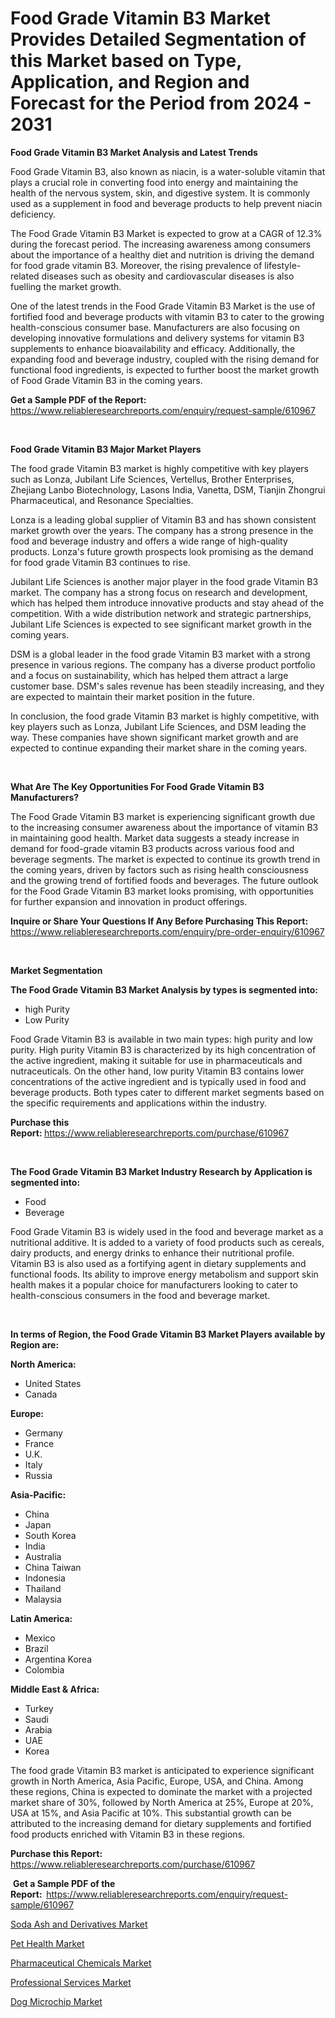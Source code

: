 <p><h1>Food Grade Vitamin B3 Market Provides Detailed Segmentation of this Market based on Type, Application, and Region and Forecast for the Period from 2024 - 2031</h1></p><p><strong>Food Grade Vitamin B3 Market Analysis and Latest Trends</strong></p>
<p><p>Food Grade Vitamin B3, also known as niacin, is a water-soluble vitamin that plays a crucial role in converting food into energy and maintaining the health of the nervous system, skin, and digestive system. It is commonly used as a supplement in food and beverage products to help prevent niacin deficiency.</p><p>The Food Grade Vitamin B3 Market is expected to grow at a CAGR of 12.3% during the forecast period. The increasing awareness among consumers about the importance of a healthy diet and nutrition is driving the demand for food grade vitamin B3. Moreover, the rising prevalence of lifestyle-related diseases such as obesity and cardiovascular diseases is also fuelling the market growth.</p><p>One of the latest trends in the Food Grade Vitamin B3 Market is the use of fortified food and beverage products with vitamin B3 to cater to the growing health-conscious consumer base. Manufacturers are also focusing on developing innovative formulations and delivery systems for vitamin B3 supplements to enhance bioavailability and efficacy. Additionally, the expanding food and beverage industry, coupled with the rising demand for functional food ingredients, is expected to further boost the market growth of Food Grade Vitamin B3 in the coming years.</p></p>
<p><strong>Get a Sample PDF of the Report:&nbsp;</strong> <a href="https://www.reliableresearchreports.com/enquiry/request-sample/610967">https://www.reliableresearchreports.com/enquiry/request-sample/610967</a></p>
<p>&nbsp;</p>
<p><strong>Food Grade Vitamin B3 Major Market Players</strong></p>
<p><p>The food grade Vitamin B3 market is highly competitive with key players such as Lonza, Jubilant Life Sciences, Vertellus, Brother Enterprises, Zhejiang Lanbo Biotechnology, Lasons India, Vanetta, DSM, Tianjin Zhongrui Pharmaceutical, and Resonance Specialties. </p><p>Lonza is a leading global supplier of Vitamin B3 and has shown consistent market growth over the years. The company has a strong presence in the food and beverage industry and offers a wide range of high-quality products. Lonza's future growth prospects look promising as the demand for food grade Vitamin B3 continues to rise.</p><p>Jubilant Life Sciences is another major player in the food grade Vitamin B3 market. The company has a strong focus on research and development, which has helped them introduce innovative products and stay ahead of the competition. With a wide distribution network and strategic partnerships, Jubilant Life Sciences is expected to see significant market growth in the coming years.</p><p>DSM is a global leader in the food grade Vitamin B3 market with a strong presence in various regions. The company has a diverse product portfolio and a focus on sustainability, which has helped them attract a large customer base. DSM's sales revenue has been steadily increasing, and they are expected to maintain their market position in the future.</p><p>In conclusion, the food grade Vitamin B3 market is highly competitive, with key players such as Lonza, Jubilant Life Sciences, and DSM leading the way. These companies have shown significant market growth and are expected to continue expanding their market share in the coming years.</p></p>
<p>&nbsp;</p>
<p><strong>What Are The Key Opportunities For Food Grade Vitamin B3 Manufacturers?</strong></p>
<p><p>The Food Grade Vitamin B3 market is experiencing significant growth due to the increasing consumer awareness about the importance of vitamin B3 in maintaining good health. Market data suggests a steady increase in demand for food-grade vitamin B3 products across various food and beverage segments. The market is expected to continue its growth trend in the coming years, driven by factors such as rising health consciousness and the growing trend of fortified foods and beverages. The future outlook for the Food Grade Vitamin B3 market looks promising, with opportunities for further expansion and innovation in product offerings.</p></p>
<p><strong>Inquire or Share Your Questions If Any Before Purchasing This Report:</strong> <a href="https://www.reliableresearchreports.com/enquiry/pre-order-enquiry/610967">https://www.reliableresearchreports.com/enquiry/pre-order-enquiry/610967</a></p>
<p>&nbsp;</p>
<p><strong>Market Segmentation</strong></p>
<p><strong>The Food Grade Vitamin B3 Market Analysis by types is segmented into:</strong></p>
<p><ul><li>high Purity</li><li>Low Purity</li></ul></p>
<p><p>Food Grade Vitamin B3 is available in two main types: high purity and low purity. High purity Vitamin B3 is characterized by its high concentration of the active ingredient, making it suitable for use in pharmaceuticals and nutraceuticals. On the other hand, low purity Vitamin B3 contains lower concentrations of the active ingredient and is typically used in food and beverage products. Both types cater to different market segments based on the specific requirements and applications within the industry.</p></p>
<p><strong>Purchase this Report:&nbsp;</strong><a href="https://www.reliableresearchreports.com/purchase/610967">https://www.reliableresearchreports.com/purchase/610967</a></p>
<p>&nbsp;</p>
<p><strong>The Food Grade Vitamin B3 Market Industry Research by Application is segmented into:</strong></p>
<p><ul><li>Food</li><li>Beverage</li></ul></p>
<p><p>Food Grade Vitamin B3 is widely used in the food and beverage market as a nutritional additive. It is added to a variety of food products such as cereals, dairy products, and energy drinks to enhance their nutritional profile. Vitamin B3 is also used as a fortifying agent in dietary supplements and functional foods. Its ability to improve energy metabolism and support skin health makes it a popular choice for manufacturers looking to cater to health-conscious consumers in the food and beverage market.</p></p>
<p>&nbsp;</p>
<p><strong>In terms of Region, the Food Grade Vitamin B3 Market Players available by Region are:</strong></p>
<p>
    <p> <strong> North America: </strong>
        <ul>
            <li>United States</li>
            <li>Canada</li>
        </ul>
        </p> 
    <p> <strong> Europe: </strong>
        <ul>
            <li>Germany</li>
            <li>France</li>
            <li>U.K.</li>
            <li>Italy</li>
            <li>Russia</li>
        </ul>
        </p> 
    <p> <strong> Asia-Pacific: </strong>
        <ul>
            <li>China</li>
            <li>Japan</li>
            <li>South Korea</li>
            <li>India</li>
            <li>Australia</li>
            <li>China Taiwan</li>
            <li>Indonesia</li>
            <li>Thailand</li>
            <li>Malaysia</li>
        </ul>
        </p> 
    <p> <strong> Latin America: </strong>
        <ul>
            <li>Mexico</li>
            <li>Brazil</li>
            <li>Argentina Korea</li>
            <li>Colombia</li>
        </ul>
        </p> 
    <p> <strong> Middle East & Africa: </strong>
        <ul>
            <li>Turkey</li>
            <li>Saudi</li>
            <li>Arabia</li>
            <li>UAE</li>
            <li>Korea</li>
        </ul>
    </p>
    </p>
<p><p>The food grade Vitamin B3 market is anticipated to experience significant growth in North America, Asia Pacific, Europe, USA, and China. Among these regions, China is expected to dominate the market with a projected market share of 30%, followed by North America at 25%, Europe at 20%, USA at 15%, and Asia Pacific at 10%. This substantial growth can be attributed to the increasing demand for dietary supplements and fortified food products enriched with Vitamin B3 in these regions.</p></p>
<p><strong>Purchase this Report: </strong><a href="https://www.reliableresearchreports.com/purchase/610967">https://www.reliableresearchreports.com/purchase/610967</a></p>
<p>&nbsp;<strong>Get a Sample PDF of the Report:&nbsp;&nbsp;</strong><a href="https://www.reliableresearchreports.com/enquiry/request-sample/610967">https://www.reliableresearchreports.com/enquiry/request-sample/610967</a></p>
<p><strong></strong></p>
<p><p><a href="https://github.com/zjyglelu/Market-Research-Report-List-1/blob/main/soda-ash-and-derivatives-market.md">Soda Ash and Derivatives Market</a></p><p><a href="https://medium.com/@chiragreportprime4/pet-health-nbsp-market-focuses-on-market-share-size-and-projected-forecast-till-2031-b1f0083d674b">Pet Health Market</a></p><p><a href="https://medium.com/@chiragreportprime4/pharmaceutical-chemicals-market-share-evolution-and-market-growth-trends-2024-2031-a27a23e7a943">Pharmaceutical Chemicals Market</a></p><p><a href="https://medium.com/@chiragreportprime4/professional-services-market-furnishes-information-on-market-share-market-trends-and-market-deef9a95c2b5">Professional Services Market</a></p><p><a href="https://github.com/elizabethdagraca/Market-Research-Report-List-1/blob/main/dog-microchip-market.md">Dog Microchip Market</a></p></p>